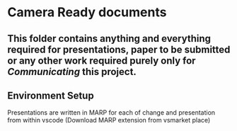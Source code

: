 # Camera Ready documents

## This folder contains anything and everything required for presentations, paper to be submitted or any other work required purely only for _Communicating_ this project.


## Environment Setup

Presentations are written in MARP for each of change and presentation from within vscode (Download MARP extension from vsmarket place)